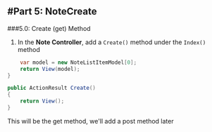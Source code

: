 #Part 5: NoteCreate
---
###5.0: Create (get) Method
1. In the **Note Controller**, add a `Create()` method under the `Index()` method

```cs
    var model = new NoteListItemModel[0];
    return View(model);
}

public ActionResult Create()
{
    return View();
}
```

This will be the get method, we'll add a post method later